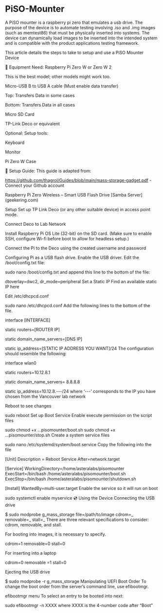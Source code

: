# PiSO-Mounter

A PiSO mounter is a raspberry pi zero that emulates a usb drive. The purpose of the device is to automate testing involving .iso and .img images (such as memtest86) that must be physically inserted into systems. The device can dynamically load images to be inserted into the intended system and is compatible with the product applications testing framework.

This article details the steps to take to setup and use a PiSO Mounter Device

:electric_plug: Equipment
Need:
Raspberry Pi Zero W or Zero W 2

This is the best model; other models might work too.

Micro-USB B to USB A cable (Must enable data transfer)

Top: Transfers Data in some cases

Bottom: Transfers Data in all cases


Micro SD Card

TP-Link Deco or equivalent

Optional:
Setup tools:

Keyboard

Monitor

Pi Zero W Case

:blue_book: Setup Guide:
This guide is adapted from:

https://github.com/thagrol/Guides/blob/main/mass-storage-gadget.pdf - Connect your Github account  

Raspberry Pi Zero Wireless – Smart USB Flash Drive [Samba Server] (geekering.com)

Setup
Set up TP Link Deco (or any other suitable device) in access point mode.

Connect Deco to Lab Network

Install Raspberry Pi OS Lite (32-bit) on the SD card. (Make sure to enable SSH, configure Wi-fi before boot to allow for headless setup.)

Connect the Pi to the Deco using the created username and password

Configuring Pi as a USB flash drive.
Enable the USB driver.
Edit the /boot/config.txt file:


sudo nano /boot/config.txt
and append this line to the bottom of the file:


dtoverlay=dwc2, dr_mode=peripheral
Set a Static IP
Find an available static IP here

Edit /etc/dhcpcd.conf


sudo nano /etc/dhcpcd.conf
Add the following lines to the bottom of the file.


interface [INTERFACE]

static routers=[ROUTER IP]

static domain_name_servers=[DNS IP]

static ip_address=[STATIC IP ADDRESS YOU WANT]/24
The configuration should resemble the following:


interface wlan0

static routers=10.12.8.1

static domain_name_servers= 8.8.8.8

static ip_address=10.12.8.---/24
where ‘---’ corresponds to the IP you have chosen from the Vancouver lab network

Reboot to see changes


sudo reboot
Set up Boot Service
Enable execute permission on the script files 


sudo chmod +x ...pisomounter/boot.sh
sudo chmod +x ...pisomounter/stop.sh
Create a system service files


sudo nano /etc/systemd/system/boot.service
Copy the following into the file


[Unit]
Description = Reboot Service
After=network.target

[Service]
WorkingDirectory=/home/asteralabs/pisomounter
ExecStart=/bin/bash /home/asteralabs/pisomounter/boot.sh
ExecStop=/bin/bash /home/asteralabs/pisomounter/shutdown.sh

[Install]
WantedBy=multi-user.target
Enable the service so it will run on boot


sudo systemctl enable myservice
:cd: Using the Device
Connecting the USB drive

$ sudo modprobe g_mass_storage file=/path/to/image cdrom=_ removable=_ stall=_
There are three relevant specifications to consider: cdrom, removable, and stall.

For booting into images, it is necessary to specify.

cdrom=1 removable=0 stall=0

For inserting into a laptop

cdrom=0 removable =1 stall=0

Ejecting the USB drive

$ sudo modprobe -r g_mass_storage
Manipulating UEFI Boot Order
To change the boot order from the server’s command line, use efibootmgr.


efibootmgr menu
To select an entry to be booted into next:


sudo efibootmgr -n XXXX
where XXXX is the 4-number code after “Boot”
